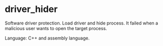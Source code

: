 # driver_hider
Software driver protection. Load driver and hide process. 
It failed when a malicious user wants to open the target process. 

Language: C++ and assembly language.
